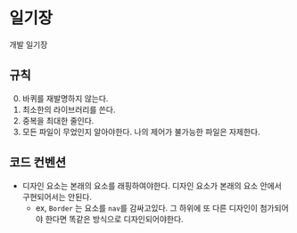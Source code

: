 # 일기장

개발 일기장

## 규칙

0. 바퀴를 재발명하지 않는다.
0. 최소한의 라이브러리를 쓴다.
0. 중복을 최대한 줄인다.
0. 모든 파일이 무었인지 알아야한다. 나의 제어가 불가능한 파일은 자제한다.

## 코드 컨벤션

- 디자인 요소는 본래의 요소를 래핑하여야한다. 디자인 요소가 본래의 요소 안에서 구현되어서는 안된다.
  - ex, `Border` 는 요소를 `nav`를 감싸고있다. 그 하위에 또 다른 디자인이 첨가되어야 한다면 똑같은 방식으로 디자인되어야한다. 
